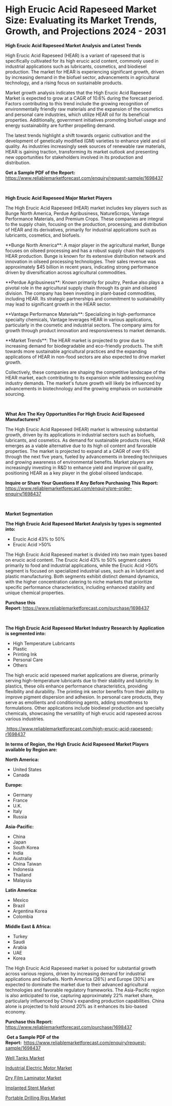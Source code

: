 <p><h1>High Erucic Acid Rapeseed Market Size: Evaluating its Market Trends, Growth, and Projections 2024 - 2031</h1></p><p><strong>High Erucic Acid Rapeseed Market Analysis and Latest Trends</strong></p>
<p><p>High Erucic Acid Rapeseed (HEAR) is a variant of rapeseed that is specifically cultivated for its high erucic acid content, commonly used in industrial applications such as lubricants, cosmetics, and biodiesel production. The market for HEAR is experiencing significant growth, driven by increasing demand in the biofuel sector, advancements in agricultural technology, and a rising focus on sustainable products.</p><p>Market growth analysis indicates that the High Erucic Acid Rapeseed Market is expected to grow at a CAGR of 10.6% during the forecast period. Factors contributing to this trend include the growing recognition of environmentally friendly raw materials and the expansion of the cosmetics and personal care industries, which utilize HEAR oil for its beneficial properties. Additionally, government initiatives promoting biofuel usage and energy sustainability are further propelling demand.</p><p>The latest trends highlight a shift towards organic cultivation and the development of genetically modified (GM) varieties to enhance yield and oil quality. As industries increasingly seek sources of renewable raw materials, HEAR is gaining traction, transforming its market outlook and presenting new opportunities for stakeholders involved in its production and distribution.</p></p>
<p><strong>Get a Sample PDF of the Report:&nbsp;</strong> <a href="https://www.reliablemarketforecast.com/enquiry/request-sample/1698437?utm_campaign=1140&utm_medium=2&utm_source=Github&utm_content=ia&utm_term=20102024&utm_id=high-erucic-acid-rapeseed">https://www.reliablemarketforecast.com/enquiry/request-sample/1698437</a></p>
<p>&nbsp;</p>
<p><strong>High Erucic Acid Rapeseed Major Market Players</strong></p>
<p><p>The High Erucic Acid Rapeseed (HEAR) market includes key players such as Bunge North America, Perdue Agribusiness, NatureScrops, Vantage Performance Materials, and Premium Crops. These companies are integral to the supply chain, focusing on the production, processing, and distribution of HEAR and its derivatives, primarily for industrial applications such as lubricants, cosmetics, and biofuels.</p><p>**Bunge North America**: A major player in the agricultural market, Bunge focuses on oilseed processing and has a robust supply chain that supports HEAR production. Bunge is known for its extensive distribution network and innovation in oilseed processing technologies. Their sales revenue was approximately $45 billion in recent years, indicating strong performance driven by diversification across agricultural commodities.</p><p>**Perdue Agribusiness**: Known primarily for poultry, Perdue also plays a pivotal role in the agricultural supply chain through its grain and oilseed division. The company has been investing in plant-based commodities, including HEAR. Its strategic partnerships and commitment to sustainability may lead to significant growth in the HEAR sector.</p><p>**Vantage Performance Materials**: Specializing in high-performance specialty chemicals, Vantage leverages HEAR in various applications, particularly in the cosmetic and industrial sectors. The company aims for growth through product innovation and responsiveness to market demands.</p><p>**Market Trends**: The HEAR market is projected to grow due to increasing demand for biodegradable and eco-friendly products. The shift towards more sustainable agricultural practices and the expanding applications of HEAR in non-food sectors are also expected to drive market growth.</p><p>Collectively, these companies are shaping the competitive landscape of the HEAR market, each contributing to its expansion while addressing evolving industry demands. The market's future growth will likely be influenced by advancements in biotechnology and the growing emphasis on sustainable sourcing.</p></p>
<p>&nbsp;</p>
<p><strong>What Are The Key Opportunities For High Erucic Acid Rapeseed Manufacturers?</strong></p>
<p><p>The High Erucic Acid Rapeseed (HEAR) market is witnessing substantial growth, driven by its applications in industrial sectors such as biofuels, lubricants, and cosmetics. As demand for sustainable products rises, HEAR emerges as a viable alternative due to its high oil content and favorable properties. The market is projected to expand at a CAGR of over 6% through the next five years, fueled by advancements in breeding techniques and growing awareness of environmental benefits. Market players are increasingly investing in R&D to enhance yield and improve oil quality, positioning HEAR as a key player in the global oilseed landscape.</p></p>
<p><strong>Inquire or Share Your Questions If Any Before Purchasing This Report:</strong> <a href="https://www.reliablemarketforecast.com/enquiry/pre-order-enquiry/1698437?utm_campaign=1140&utm_medium=2&utm_source=Github&utm_content=ia&utm_term=20102024&utm_id=high-erucic-acid-rapeseed">https://www.reliablemarketforecast.com/enquiry/pre-order-enquiry/1698437</a></p>
<p>&nbsp;</p>
<p><strong>Market Segmentation</strong></p>
<p><strong>The High Erucic Acid Rapeseed Market Analysis by types is segmented into:</strong></p>
<p><ul><li>Erucic Acid 43% to 50%</li><li>Erucic Acid >50%</li></ul></p>
<p><p>The High Erucic Acid Rapeseed market is divided into two main types based on erucic acid content. The Erucic Acid 43% to 50% segment caters primarily to food and industrial applications, while the Erucic Acid >50% segment is focused on specialized industrial uses, such as in lubricant and plastic manufacturing. Both segments exhibit distinct demand dynamics, with the higher concentration catering to niche markets that prioritize specific performance characteristics, including enhanced stability and unique chemical properties.</p></p>
<p><strong>Purchase this Report:&nbsp;</strong><a href="https://www.reliablemarketforecast.com/purchase/1698437?utm_campaign=1140&utm_medium=2&utm_source=Github&utm_content=ia&utm_term=20102024&utm_id=high-erucic-acid-rapeseed">https://www.reliablemarketforecast.com/purchase/1698437</a></p>
<p>&nbsp;</p>
<p><strong>The High Erucic Acid Rapeseed Market Industry Research by Application is segmented into:</strong></p>
<p><ul><li>High Temperature Lubricants</li><li>Plastic</li><li>Printing Ink</li><li>Personal Care</li><li>Others</li></ul></p>
<p><p>The high erucic acid rapeseed market applications are diverse, primarily serving high-temperature lubricants due to their stability and lubricity. In plastics, these oils enhance performance characteristics, providing flexibility and durability. The printing ink sector benefits from their ability to improve pigment dispersion and adhesion. In personal care products, they serve as emollients and conditioning agents, adding smoothness to formulations. Other applications include biodiesel production and specialty chemicals, showcasing the versatility of high erucic acid rapeseed across various industries.</p></p>
<p><a href="https://www.reliablemarketforecast.com/high-erucic-acid-rapeseed-r1698437?utm_campaign=1140&utm_medium=2&utm_source=Github&utm_content=ia&utm_term=20102024&utm_id=high-erucic-acid-rapeseed">&nbsp;https://www.reliablemarketforecast.com/high-erucic-acid-rapeseed-r1698437</a></p>
<p><strong>In terms of Region, the High Erucic Acid Rapeseed Market Players available by Region are:</strong></p>
<p>
    <p> <strong> North America: </strong>
        <ul>
            <li>United States</li>
            <li>Canada</li>
        </ul>
        </p> 
    <p> <strong> Europe: </strong>
        <ul>
            <li>Germany</li>
            <li>France</li>
            <li>U.K.</li>
            <li>Italy</li>
            <li>Russia</li>
        </ul>
        </p> 
    <p> <strong> Asia-Pacific: </strong>
        <ul>
            <li>China</li>
            <li>Japan</li>
            <li>South Korea</li>
            <li>India</li>
            <li>Australia</li>
            <li>China Taiwan</li>
            <li>Indonesia</li>
            <li>Thailand</li>
            <li>Malaysia</li>
        </ul>
        </p> 
    <p> <strong> Latin America: </strong>
        <ul>
            <li>Mexico</li>
            <li>Brazil</li>
            <li>Argentina Korea</li>
            <li>Colombia</li>
        </ul>
        </p> 
    <p> <strong> Middle East & Africa: </strong>
        <ul>
            <li>Turkey</li>
            <li>Saudi</li>
            <li>Arabia</li>
            <li>UAE</li>
            <li>Korea</li>
        </ul>
    </p>
    </p>
<p><p>The High Erucic Acid Rapeseed market is poised for substantial growth across various regions, driven by increasing demand for industrial applications and biofuels. North America (26%) and Europe (30%) are expected to dominate the market due to their advanced agricultural technologies and favorable regulatory frameworks. The Asia-Pacific region is also anticipated to rise, capturing approximately 22% market share, particularly influenced by China's expanding production capabilities. China alone is projected to hold around 20% as it enhances its bio-based economy.</p></p>
<p><strong>Purchase this Report: </strong><a href="https://www.reliablemarketforecast.com/purchase/1698437?utm_campaign=1140&utm_medium=2&utm_source=Github&utm_content=ia&utm_term=20102024&utm_id=high-erucic-acid-rapeseed">https://www.reliablemarketforecast.com/purchase/1698437</a></p>
<p>&nbsp;<strong>Get a Sample PDF of the Report:&nbsp;&nbsp;</strong><a href="https://www.reliablemarketforecast.com/enquiry/request-sample/1698437?utm_campaign=1140&utm_medium=2&utm_source=Github&utm_content=ia&utm_term=20102024&utm_id=high-erucic-acid-rapeseed">https://www.reliablemarketforecast.com/enquiry/request-sample/1698437</a></p>
<p><strong></strong></p>
<p><p><a href="https://issuu.com/reportprime-2/docs/well-tanks-market-size-2030.pptx_02007d7bb9a640?utm_campaign=1140&utm_medium=2&utm_source=Github&utm_content=ia&utm_term=20102024&utm_id=high-erucic-acid-rapeseed">Well Tanks Market</a></p><p><a href="https://issuu.com/reportprime-2/docs/industrial-electric-motor-market-si_53459a4f36a390?utm_campaign=1140&utm_medium=2&utm_source=Github&utm_content=ia&utm_term=20102024&utm_id=high-erucic-acid-rapeseed">Industrial Electric Motor Market</a></p><p><a href="https://github.com/deshawnj39lau/Market-Research-Report-List-1/blob/main/dry-film-laminator-market.md?utm_campaign=1140&utm_medium=2&utm_source=Github&utm_content=ia&utm_term=20102024&utm_id=high-erucic-acid-rapeseed">Dry Film Laminator Market</a></p><p><a href="https://www.linkedin.com/pulse/implanted-stent-market-shifts-strategic-analysis-2024-2031-hlwne?utm_campaign=1140&utm_medium=2&utm_source=Github&utm_content=ia&utm_term=20102024&utm_id=high-erucic-acid-rapeseed">Implanted Stent Market</a></p><p><a href="https://github.com/b9uxfeyen/Market-Research-Report-List-1/blob/main/portable-drilling-rigs-market.md?utm_campaign=1140&utm_medium=2&utm_source=Github&utm_content=ia&utm_term=20102024&utm_id=high-erucic-acid-rapeseed">Portable Drilling Rigs Market</a></p></p>